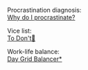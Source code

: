 
Procrastination diagnosis:  
[Why do I procrastinate?](https://whydoiprocrastinate.com/)

Vice list:  
[To Don't🤖](https://crazymarvin.com/to-dont/)

Work-life balance:  
[Day Grid Balancer*](https://davidseah.com/node/the-day-grid-balancer/)
